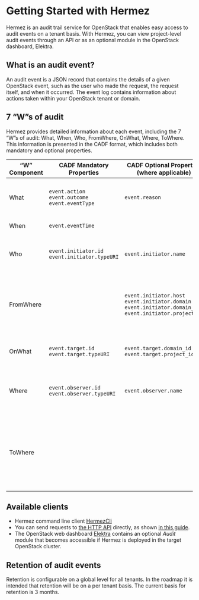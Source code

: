 <!--
SPDX-FileCopyrightText: 2025 SAP SE or an SAP affiliate company

SPDX-License-Identifier: Apache-2.0
-->

# Getting Started with Hermez

Hermez is an audit trail service for OpenStack that enables easy access to audit events on a tenant basis. With Hermez, you can view project-level audit events through an API or as an optional module in the OpenStack dashboard, Elektra.

## What is an audit event?
An audit event is a JSON record that contains the details of a given OpenStack event, such as the user who made the request, the request itself, and when it occurred. The event log contains information about actions taken within your OpenStack tenant or domain.

## 7 “W”s of audit
Hermez provides detailed information about each event, including the 7 “W”s of audit: What, When, Who, FromWhere, OnWhat, Where, ToWhere. This information is presented in the CADF format, which includes both mandatory and optional properties.

| “W” Component | CADF Mandatory Properties  | CADF Optional Properties (where applicable) | Description |
| --- | --- | --- | --- |
| What | `event.action`<br>`event.outcome`<br>`event.eventType` | `event.reason` | “what” activity occurred; “what” was the result. |
| When | `event.eventTime` || “when” did it happen. |
| Who | `event.initiator.id`<br>`event.initiator.typeURI` | `event.initiator.name` | “who” (person or service) initiated the action. |
| FromWhere || `event.initiator.host`<br>`event.initiator.domain`<br>`event.initiator.domain_id`<br>`event.initiator.project_id` | "FromWhere" provides information describing where the action was initiated from. |
| OnWhat | `event.target.id`<br>`event.target.typeURI`  | `event.target.domain_id`<br>`event.target.project_id` | “onWhat” resource did the activity target. |
| Where | `event.observer.id`<br>`event.observer.typeURI` | `event.observer.name` | “where” did the activity get observed (reported), or modified in some way. |
| ToWhere ||| "ToWhere" provides information describing where the target resource that is affected by the action is located. |


## Available clients

* Hermez command line client [HermezCli](https://github.com/sapcc/hermescli)
* You can send requests to [the HTTP API](./hermes-v1-reference.md) directly, as shown [in this guide](./api-example.md).
* The OpenStack web dashboard [Elektra](https://github.com/sapcc/elektra) contains an optional *Audit*
  module that becomes accessible if Hermez is deployed in the target OpenStack cluster.

## Retention of audit events

Retention is configurable on a global level for all tenants. In the roadmap it is intended that retention will be
on a per tenant basis. The current basis for retention is 3 months.

